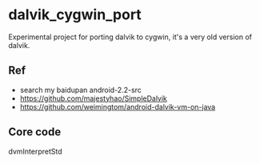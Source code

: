 # dalvik_cygwin_port
Experimental project for porting dalvik to cygwin, it's a very old version of dalvik. 

## Ref  
* search my baidupan android-2.2-src  
* https://github.com/majestyhao/SimpleDalvik    
* https://github.com/weimingtom/android-dalvik-vm-on-java  

## Core code  
dvmInterpretStd  
